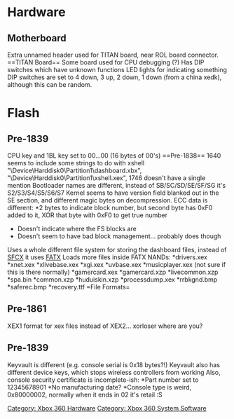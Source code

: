 # Hardware

## Motherboard

Extra unnamed header used for TITAN board, near ROL board connector.
\==TITAN Board== Some board used for CPU debugging (?)
Has DIP switches which have unknown functions
LED lights for indicating something
DIP switches are set to 4 down, 3 up, 2 down, 1 down (from a china
xedk), although this can be random.

# Flash

## Pre-1839

CPU key and 1BL key set to 00...00 (16 bytes of 00's)
\==Pre-1838== 1640 seems to include some strings to do with xshell
"\\Device\\Harddisk0\\Partition1\\dashboard.xbx",
"\\Device\\Harddisk0\\Partition1\\xshell.xex", 1746 doesn't have a
single mention
Bootloader names are different, instead of SB/SC/SD/SE/SF/SG it's
S2/S3/S4/S5/S6/S7
Kernel seems to have version field blanked out in the SE section, and
different magic bytes on decompression.
ECC data is different:
\*2 bytes to indicate block number, but second byte has 0xF0 added to
it, XOR that byte with 0xF0 to get true number

  - Doesn't indicate where the FS blocks are
  - Doesn't seem to have bad block management... probably does though

Uses a whole different file system for storing the dashboard files,
instead of [SFCX](NAND_File_System) it uses
[FATX](FATX)
Loads more files inside FATX NANDs:
\*drivers.xex
\*xnet.xex
\*xlivebase.xex
\*xgi.xex
\*uvbase.xex
\*musicplayer.xex (not sure if this is there normally)
\*gamercard.xex
\*gamercard.xzp
\*livecommon.xzp
\*spa.bin
\*common.xzp
\*huduiskin.xzp
\*processdump.xex
\*rrbkgnd.bmp
\*saferec.bmp
\*recovery.ttf
\=File Formats=

## Pre-1861

XEX1 format for xex files instead of XEX2... xorloser where are you?

## Pre-1839

Keyvault is different (e.g. console serial is 0x18 bytes?!)
Keyvault also has different device keys, which stops wireless
controllers from working
Also, console security certificate is incomplete-ish:
\*Part number set to 12345678901
\*No manufacturing date?
\*Console type is weird, 0x80000002, normally when it ends in 02 it's
retail :S

[Category: Xbox 360 Hardware](../Category_Xbox360_Hardware)
[Category: Xbox 360 System Software](../Category_Xbox360_System_Software)
